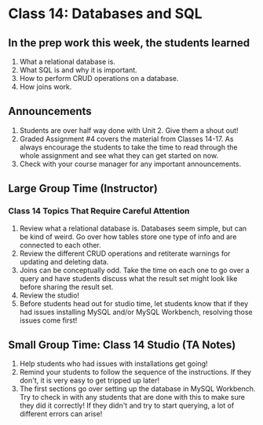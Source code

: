 # Class 14: Databases and SQL

## In the prep work this week, the students learned
1. What a relational database is.
1. What SQL is and why it is important.
1. How to perform CRUD operations on a database.
1. How joins work.

## Announcements
1. Students are over half way done with Unit 2. Give them a shout out!
1. Graded Assignment #4 covers the material from Classes 14-17. As always encourage the students to take the time to read through the whole assignment and see what they can get started on now.
1. Check with your course manager for any important announcements.

## Large Group Time (Instructor)

### Class 14 Topics That Require Careful Attention
1. Review what a relational database is. Databases seem simple, but can be kind of weird. Go over how tables store one type of info and are connected to each other.
1. Review the different CRUD operations and retiterate warnings for updating and deleting data.
1. Joins can be conceptually odd. Take the time on each one to go over a query and have students discuss what the result set might look like before sharing the result set.
1. Review the studio!
1. Before students head out for studio time, let students know that if they had issues installing MySQL and/or MySQL Workbench, resolving those issues come first!

## Small Group Time: Class 14 Studio (TA Notes)
1. Help students who had issues with installations get going!
1. Remind your students to follow the sequence of the instructions. If they don't, it is very easy to get tripped up later!
1. The first sections go over setting up the database in MySQL Workbench. Try to check in with any students that are done with this to make sure they did it correctly! If they didn't and try to start querying, a lot of different errors can arise!